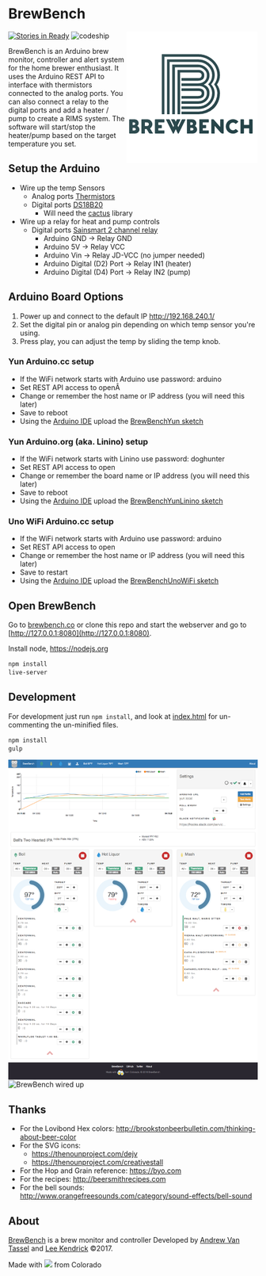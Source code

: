 # BrewBench

<img src="img/brewbench-logo-265.png?raw=true" alt="BrewBench logo" title="BrewBench" align="right" />

[![Stories in Ready](https://badge.waffle.io/BrewBench/web-controller.png?label=ready&title=Ready)](https://waffle.io/BrewBench/web-controller)
![codeship](https://codeship.com/projects/8b6f3bc0-b4fd-0134-65d1-5ed8b845772e/status?branch=master)

BrewBench is an Arduino brew monitor, controller and alert system for the home brewer enthusiast.  It uses the Arduino REST API to interface with thermistors connected to the analog ports.  You can also connect a relay to the digital ports and add a heater / pump to create a RIMS system.  The software will start/stop the heater/pump based on the target temperature you set.

## Setup the Arduino

* Wire up the temp Sensors
  * Analog ports [Thermistors](https://learn.adafruit.com/thermistor/using-a-thermistor)
  * Digital ports [DS18B20](https://www.adafruit.com/product/381)
    * Will need the [cactus](http://static.cactus.io/downloads/library/ds18b20/cactus_io_DS18B20.zip) library
* Wire up a relay for heat and pump controls
  * Digital ports [Sainsmart 2 channel relay](http://www.sainsmart.com/arduino-pro-mini.html)
    * Arduino GND -> Relay GND
    * Arduino 5V -> Relay VCC
    * Arduino Vin -> Relay JD-VCC (no jumper needed)
    * Arduino Digital (D2) Port -> Relay IN1 (heater)
    * Arduino Digital (D4) Port -> Relay IN2 (pump)

## Arduino Board Options

1. Power up and connect to the default IP http://192.168.240.1/
1. Set the digital pin or analog pin depending on which temp sensor you're using.
1. Press play, you can adjust the temp by sliding the temp knob.

### Yun Arduino.cc setup
  * If the WiFi network starts with Arduino use password: arduino
  * Set REST API access to openÂ
  * Change or remember the host name or IP address (you will need this later)
  * Save to reboot
  * Using the [Arduino IDE](https://www.arduino.cc/en/Main/Software) upload the [BrewBenchYun sketch](arduino/BrewBenchYun/BrewBenchYun.ino)

### Yun Arduino.org (aka. Linino) setup
  * If the WiFi network starts with Linino use password: doghunter
  * Set REST API access to open
  * Change or remember the board name or IP address (you will need this later)
  * Save to reboot
  * Using the [Arduino IDE](https://www.arduino.cc/en/Main/Software) upload the [BrewBenchYunLinino sketch](arduino/BrewBenchYunLinino/BrewBenchYunLinino.ino)

### Uno WiFi Arduino.cc setup
  * If the WiFi network starts with Arduino use password: arduino
  * Set REST API access to open
  * Change or remember the host name or IP address (you will need this later)
  * Save to restart
  * Using the [Arduino IDE](https://www.arduino.cc/en/Main/Software) upload the [BrewBenchUnoWiFi sketch](arduino/BrewBenchUnoWiFi/BrewBenchUnoWiFi.ino)

## Open BrewBench

Go to [brewbench.co](http://brewbench.co) or clone this repo and start the webserver and go to [http://127.0.0.1:8080](http://127.0.0.1:8080).

Install node, https://nodejs.org

```sh
npm install
live-server
```

## Development

For development just run `npm install`, and look at [index.html](index.html) for un-commenting the un-minified files.

```sh
npm install
gulp
```

<img src="img/screenshot-desktop.png?raw=true" alt="BrewBench screenshot" align="center" />

<img src="img/brewbench-wiredup.jpg?raw=true" alt="BrewBench wired up" align="center" />

## Thanks

* For the Lovibond Hex colors: http://brookstonbeerbulletin.com/thinking-about-beer-color
* For the SVG icons:
  * https://thenounproject.com/dejv
  * https://thenounproject.com/creativestall
* For the Hop and Grain reference: https://byo.com
* For the recipes: http://beersmithrecipes.com
* For the bell sounds: http://www.orangefreesounds.com/category/sound-effects/bell-sound

## About

[BrewBench](//brewbench.co) is a brew monitor and controller Developed by [Andrew Van Tassel](https://www.andrewvantassel.com) and [Lee Kendrick](http://www.leekendrick.info) &copy;2017.

Made with <img src="img/beer.png" width="45"> from Colorado

